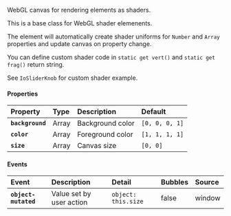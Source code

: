 WebGL canvas for rendering elements as shaders.

<io-element-demo element="io-quad" properties='{"background": [0, 0, 0, 1], "color": [1, 1, 1, 1], "size": [257, 257]}' config='{"size": ["io-properties", {"config": {"type:number": ["io-slider", {"min": 0, "max": 100, "step": 0.01}]}}]}'></io-element-demo>

This is a base class for WebGL shader elemenents.

The element will automatically create shader uniforms for `Number` and `Array` properties and update canvas on property change.

You can define custom shader code in `static get vert()` and `static get frag()` return string.

See `IoSliderKnob` for custom shader example.

#### Properties ####

| Property | Type | Description | Default |
|:---------|:-----|:------------|:--------|
| **`background`** | Array    | Background color   | `[0, 0, 0, 1]` |
| **`color`**      | Array    | Foreground color   | `[1, 1, 1, 1]` |
| **`size`**       | Array    | Canvas size        | `[0, 0]`       |

#### Events ####

| Event | Description | Detail | Bubbles | Source |
|:------|:------------|:-------|:--------|:-------|
| **`object-mutated`** | Value set by user action | `object: this.size` | false | window |
